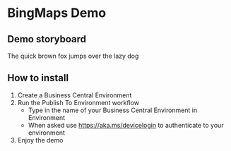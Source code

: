 # BingMaps Demo

## Demo storyboard
The quick brown fox jumps over the lazy dog

## How to install
1. Create a Business Central Environment
2. Run the Publish To Environment workflow
   - Type in the name of your Business Central Environment in Environment
   - When asked use https://aka.ms/devicelogin to authenticate to your environment
3. Enjoy the demo
